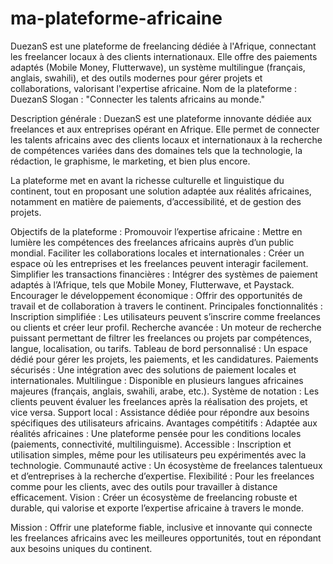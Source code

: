 # ma-plateforme-africaine
DuezanS est une plateforme de freelancing dédiée à l'Afrique, connectant les freelancer locaux à des clients internationaux. Elle offre des paiements adaptés (Mobile Money, Flutterwave), un système multilingue (français, anglais, swahili), et des outils modernes pour gérer projets et collaborations, valorisant l'expertise africaine.
Nom de la plateforme : DuezanS
Slogan : "Connecter les talents africains au monde."

Description générale :
DuezanS est une plateforme innovante dédiée aux freelances et aux entreprises opérant en Afrique. Elle permet de connecter les talents africains avec des clients locaux et internationaux à la recherche de compétences variées dans des domaines tels que la technologie, la rédaction, le graphisme, le marketing, et bien plus encore.

La plateforme met en avant la richesse culturelle et linguistique du continent, tout en proposant une solution adaptée aux réalités africaines, notamment en matière de paiements, d’accessibilité, et de gestion des projets.

Objectifs de la plateforme :
Promouvoir l’expertise africaine : Mettre en lumière les compétences des freelances africains auprès d’un public mondial.
Faciliter les collaborations locales et internationales : Créer un espace où les entreprises et les freelances peuvent interagir facilement.
Simplifier les transactions financières : Intégrer des systèmes de paiement adaptés à l’Afrique, tels que Mobile Money, Flutterwave, et Paystack.
Encourager le développement économique : Offrir des opportunités de travail et de collaboration à travers le continent.
Principales fonctionnalités :
Inscription simplifiée : Les utilisateurs peuvent s’inscrire comme freelances ou clients et créer leur profil.
Recherche avancée : Un moteur de recherche puissant permettant de filtrer les freelances ou projets par compétences, langue, localisation, ou tarifs.
Tableau de bord personnalisé : Un espace dédié pour gérer les projets, les paiements, et les candidatures.
Paiements sécurisés : Une intégration avec des solutions de paiement locales et internationales.
Multilingue : Disponible en plusieurs langues africaines majeures (français, anglais, swahili, arabe, etc.).
Système de notation : Les clients peuvent évaluer les freelances après la réalisation des projets, et vice versa.
Support local : Assistance dédiée pour répondre aux besoins spécifiques des utilisateurs africains.
Avantages compétitifs :
Adaptée aux réalités africaines : Une plateforme pensée pour les conditions locales (paiements, connectivité, multilinguisme).
Accessible : Inscription et utilisation simples, même pour les utilisateurs peu expérimentés avec la technologie.
Communauté active : Un écosystème de freelances talentueux et d’entreprises à la recherche d’expertise.
Flexibilité : Pour les freelances comme pour les clients, avec des outils pour travailler à distance efficacement.
Vision :
Créer un écosystème de freelancing robuste et durable, qui valorise et exporte l’expertise africaine à travers le monde.

Mission :
Offrir une plateforme fiable, inclusive et innovante qui connecte les freelances africains avec les meilleures opportunités, tout en répondant aux besoins uniques du continent.
